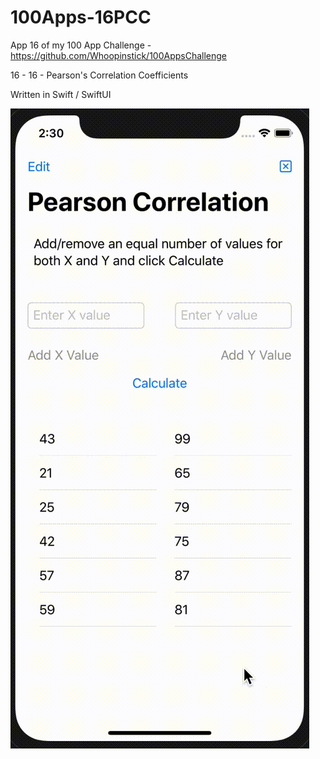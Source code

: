 # 100Apps-16PCC

App 16 of my 100 App Challenge - https://github.com/Whoopinstick/100AppsChallenge

16 - 16 - Pearson's Correlation Coefficients

Written in Swift / SwiftUI

![PCC](./PCC.gif)
